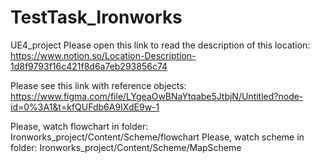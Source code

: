 # TestTask_Ironworks
UE4_project
Please open this link to read the description of this location: https://www.notion.so/Location-Description-1d8f9793f16c421f8d6a7eb293856c74

Please see this link with reference objects: https://www.figma.com/file/LYgeaOwBNaYtqabe5JtbjN/Untitled?node-id=0%3A1&t=kfQUFdb6A9IXdE9w-1

Please, watch flowchart in folder: Ironworks_project/Content/Scheme/flowchart 
Please, watch scheme in folder: Ironworks_project/Content/Scheme/MapScheme
